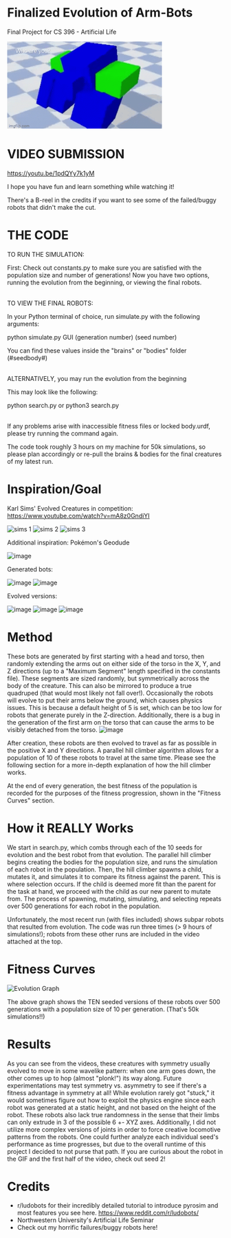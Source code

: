 # Finalized Evolution of Arm-Bots
Final Project for CS 396 - Artificial Life

![](https://github.com/ntbaird/mybots/blob/Final/data/7egcng.gif)

# VIDEO SUBMISSION
https://youtu.be/1pdQYy7k1yM

I hope you have fun and learn something while watching it!

There's a B-reel in the credits if you want to see some of the failed/buggy robots that didn't make the cut.

# THE CODE
TO RUN THE SIMULATION:

First: Check out constants.py to make sure you are satisfied with the population size and number of generations!
Now you have two options, running the evolution from the beginning, or viewing the final robots.

</br>
TO VIEW THE FINAL ROBOTS:

In your Python terminal of choice, run simulate.py with the following arguments:

python simulate.py GUI (generation number) (seed number)

You can find these values inside the "brains" or "bodies" folder (#seedbody#)

</br>
ALTERNATIVELY, you may run the evolution from the beginning

This may look like the following:

python search.py
or python3 search.py

</br>
If any problems arise with inaccessible fitness files or locked body.urdf, please try running the command again.

The code took roughly 3 hours on my machine for 50k simulations, so please plan accordingly or re-pull the brains & bodies for the final creatures of my latest run.

# Inspiration/Goal
Karl Sims' Evolved Creatures in competition: https://www.youtube.com/watch?v=mA8z0GndiYI

![sims 1](https://user-images.githubusercontent.com/91085742/220190536-c142535f-b737-46b3-b837-d8c112a1107e.jpg)
![sims 2](https://user-images.githubusercontent.com/91085742/220190493-56745a34-700f-4147-a13d-ff79b7fda5b2.jpg)
![sims 3](https://user-images.githubusercontent.com/91085742/220190503-114b7c2a-8aa6-4c5a-97ee-ce1cfe636143.jpg)

Additional inspiration: Pokémon's Geodude

![image](https://user-images.githubusercontent.com/91085742/220191334-90d7a5a9-97ee-4478-b3b2-3ea1abd71ceb.png)

Generated bots:

![image](https://user-images.githubusercontent.com/91085742/225123274-e8b12487-dfc8-4379-8842-3a98066dd0d3.png)
![image](https://user-images.githubusercontent.com/91085742/225123345-e1ad12fb-c296-4459-8816-03f2f3cef94e.png)

Evolved versions:

![image](https://user-images.githubusercontent.com/91085742/225123448-a378d097-f44a-4cbd-8a26-2b65ba8c0f11.png)
![image](https://user-images.githubusercontent.com/91085742/225123532-4613d435-6454-4217-8ace-82cafd171b3f.png)
![image](https://user-images.githubusercontent.com/91085742/225123588-558c0996-b6f2-4657-beaf-48357cdba604.png)


# Method
These bots are generated by first starting with a head and torso, then randomly extending the arms out on either side of the torso in the X, Y, and Z directions (up to a "Maximum Segment" length specified in the constants file). These segments are sized randomly, but symmetrically across the body of the creature. This can also be mirrored to produce a true quadruped (that would most likely not fall over!). Occasionally the robots will evolve to put their arms below the ground, which causes physics issues. This is because a default height of 5 is set, which can be too low for robots that generate purely in the Z-direction. Additionally, there is a bug in the generation of the first arm on the torso that can cause the arms to be visibly detached from the torso.
![image](https://user-images.githubusercontent.com/91085742/225072617-509307e2-4c9c-4cbb-8053-100d2dcb8d88.png)

After creation, these robots are then evolved to travel as far as possible in the positive X and Y directions. A parallel hill climber algorithm allows for a population of 10 of these robots to travel at the same time. Please see the following section for a more in-depth explanation of how the hill climber works.

At the end of every generation, the best fitness of the population is recorded for the purposes of the fitness progression, shown in the "Fitness Curves" section.

# How it REALLY Works

We start in search.py, which combs through each of the 10 seeds for evolution and the best robot from that evolution. The parallel hill climber begins creating the bodies for the population size, and runs the simulation of each robot in the population. Then, the hill climber spawns a child, mutates it, and simulates it to compare its fitness against the parent. This is where selection occurs. If the child is deemed more fit than the parent for the task at hand, we proceed with the child as our new parent to mutate from. The process of spawning, mutating, simulating, and selecting repeats over 500 generations for each robot in the population.

Unfortunately, the most recent run (with files included) shows subpar robots that resulted from evolution. The code was run three times (> 9 hours of simulations!); robots from these other runs are included in the video attached at the top.

# Fitness Curves
![Evolution Graph](https://user-images.githubusercontent.com/91085742/225068375-1ca74090-8592-433e-ae4e-117137231b1b.jpg)

The above graph shows the TEN seeded versions of these robots over 500 generations with a population size of 10 per generation. (That's 50k simulations!!)

# Results

As you can see from the videos, these creatures with symmetry usually evolved to move in some wavelike pattern: when one arm goes down, the other comes up to hop (almost "plonk!") its way along. Future experimentations may test symmetry vs. asymmetry to see if there's a fitness advantage in symmetry at all! While evolution rarely got "stuck," it would sometimes figure out how to exploit the physics engine since each robot was generated at a static height, and not based on the height of the robot. These robots also lack true randomness in the sense that their limbs can only extrude in 3 of the possible 6 +- XYZ axes. Additionally, I did not utilize more complex versions of joints in order to force creative locomotive patterns from the robots. One could further analyze each individual seed's performance as time progresses, but due to the overall runtime of this project I decided to not purse that path. If you are curious about the robot in the GIF and the first half of the video, check out seed 2!

# Credits
 - r/ludobots for their incredibly detailed tutorial to introduce pyrosim and most features you see here. https://www.reddit.com/r/ludobots/
 - Northwestern University's Artificial Life Seminar
 - Check out my horrific failures/buggy robots here!
